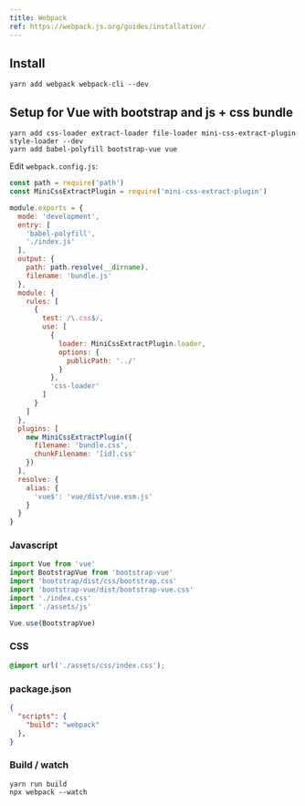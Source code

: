 ```yaml
---
title: Webpack
ref: https://webpack.js.org/guides/installation/
---
```


## Install

```shell
yarn add webpack webpack-cli --dev
```

## Setup for Vue with bootstrap and js + css bundle

```shell
yarn add css-loader extract-loader file-loader mini-css-extract-plugin style-loader --dev
yarn add babel-polyfill bootstrap-vue vue
```

Edit `webpack.config.js`:

```javascript
const path = require('path')
const MiniCssExtractPlugin = require('mini-css-extract-plugin')

module.exports = {
  mode: 'development',
  entry: [
    'babel-polyfill',
    './index.js'
  ],
  output: {
    path: path.resolve(__dirname),
    filename: 'bundle.js'
  },
  module: {
    rules: [
      {
        test: /\.css$/,
        use: [
          {
            loader: MiniCssExtractPlugin.loader,
            options: {
              publicPath: '../'
            }
          },
          'css-loader'
        ]
      }
    ]
  },
  plugins: [
    new MiniCssExtractPlugin({
      filename: 'bundle.css',
      chunkFilename: '[id].css'
    })
  ],
  resolve: {
    alias: {
      'vue$': 'vue/dist/vue.esm.js'
    }
  }
}
```

### Javascript

```javascript
import Vue from 'vue'
import BootstrapVue from 'bootstrap-vue'
import 'bootstrap/dist/css/bootstrap.css'
import 'bootstrap-vue/dist/bootstrap-vue.css'
import './index.css'
import './assets/js'

Vue.use(BootstrapVue)
```

### CSS

```css
@import url('./assets/css/index.css');
```

### package.json

```json
{
  "scripts": {
    "build": "webpack"
  },
}
```

### Build / watch

```shell
yarn run build
npx webpack --watch
```
